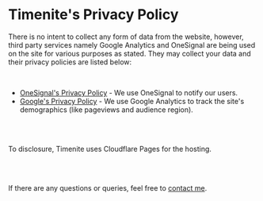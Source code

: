 # Timenite's Privacy Policy


There is no intent to collect any form of data from the website, however, third party services namely Google Analytics and OneSignal are being used on the site for various purposes as stated. They may collect your data and their privacy policies are listed below:

<br />

- [OneSignal's Privacy Policy](https://onesignal.com/privacy_policy) - We use OneSignal to notify our users. 
- [Google's Privacy Policy](https://policies.google.com/technologies/partner-sites) - We use Google Analytics to track the site's demographics (like pageviews and audience region). 


<br />
<br />


To disclosure, Timenite uses Cloudflare Pages for the hosting.



<br />
<br />

If there are any questions or queries, feel free to [contact me](https://priyamraj.com/contact).
